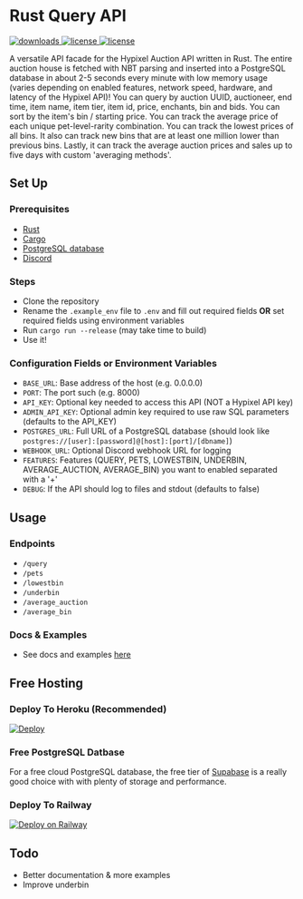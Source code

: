 # Rust Query API
<a href="https://github.com/kr45732/rust-query-api/releases" target="_blank">
  <img alt="downloads" src="https://img.shields.io/github/v/release/kr45732/rust-query-api?style=flat-square" />
</a>
<a href="https://github.com/kr45732/rust-query-api/blob/main/LICENSE" target="_blank">
  <img alt="license" src="https://img.shields.io/github/license/kr45732/rust-query-api?style=flat-square" />
</a>
<a href="https://dsc.gg/skyblock-plus" target="_blank">
  <img alt="license" src="https://img.shields.io/discord/796790757947867156?color=4166f5&label=discord&style=flat-square" />
</a> 

A versatile API facade for the Hypixel Auction API written in Rust. The entire auction house is fetched with NBT parsing and inserted into a PostgreSQL database in about 2-5 seconds every minute with low memory usage (varies depending on enabled features, network speed, hardware, and latency of the Hypixel API)! You can query by auction UUID, auctioneer, end time, item name, item tier, item id, price, enchants, bin and bids. You can sort by the item's bin / starting price. You can track the average price of each unique pet-level-rarity combination. You can track the lowest prices of all bins. It also can track new bins that are at least one million lower than previous bins. Lastly, it can track the average auction prices and sales up to five days with custom 'averaging methods'.

## Set Up
### Prerequisites
- [Rust](https://www.rust-lang.org/tools/install)
- [Cargo](https://doc.rust-lang.org/cargo/getting-started/installation.html)
- [PostgreSQL database](https://www.postgresql.org/)
- [Discord](https://discord.com/)

### Steps
- Clone the repository
- Rename the `.example_env` file to `.env` and fill out required fields **OR** set required fields using environment variables
- Run `cargo run --release` (may take time to build)
- Use it!

### Configuration Fields or Environment Variables
- `BASE_URL`: Base address of the host (e.g. 0.0.0.0)
- `PORT`: The port such (e.g. 8000)
- `API_KEY`: Optional key needed to access this API (NOT a Hypixel API key)
- `ADMIN_API_KEY`: Optional admin key required to use raw SQL parameters (defaults to the API_KEY)
- `POSTGRES_URL`: Full URL of a PostgreSQL database (should look like `postgres://[user]:[password]@[host]:[port]/[dbname]`)
- `WEBHOOK_URL`: Optional Discord webhook URL for logging
- `FEATURES`: Features (QUERY, PETS, LOWESTBIN, UNDERBIN, AVERAGE_AUCTION, AVERAGE_BIN) you want to enabled separated with a '+' 
- `DEBUG`: If the API should log to files and stdout (defaults to false)

## Usage
### Endpoints
- `/query`
- `/pets`
- `/lowestbin`
- `/underbin`
- `/average_auction`
- `/average_bin`

### Docs & Examples
- See docs and examples [here](https://github.com/kr45732/rust-query-api/blob/main/examples/examples.md)

## Free Hosting
### Deploy To Heroku (Recommended)
[![Deploy](https://www.herokucdn.com/deploy/button.svg)](https://heroku.com/deploy)

### Free PostgreSQL Datbase
For a free cloud PostgreSQL database, the free tier of [Supabase](https://supabase.com/) is a really good choice with with plenty of storage and performance.

### Deploy To Railway
[![Deploy on Railway](https://railway.app/button.svg)](https://railway.app/new/template?template=https://github.com/kr45732/rust-query-api&plugins=postgresql&envs=BASE_URL,API_KEY,ADMIN_API_KEY,POSTGRES_URL,WEBHOOK_URL,FEATURES&optionalEnvs=WEBHOOK_URL,ADMIN_API_KEY&BASE_URLDesc=The+base+URL+of+the+domain.+Do+not+modify+this&API_KEYDesc=Key+needed+to+access+this+API+(NOT+a+Hypixel+API+key)&ADMIN_API_KEYDesc=Admin+key+required+to+use+raw+SQL+parameters.+Will+default+to+the+API_KEY+if+not+provided&POSTGRES_URLDesc=Full+URL+of+a+PostgreSQL+database.+No+need+to+modify+this+unless+you+are+using+your+own+database+since+Railway+already+provides+this+for+you.&WEBHOOK_URLDesc=Discord+webhook+URL+for+logging&FEATURESDesc=The+features+(QUERY,+PETS,+LOWESTBIN,+UNDERBIN,+AVERAGE_AUCTION,+AVERAGE_BIN)+you+want+enabled+separated+with+commas&BASE_URLDefault=0.0.0.0&POSTGRES_URLDefault=$%7B%7BDATABASE_URL%7D%7D&FEATURESDefault=QUERY,LOWESTBIN,AVERAGE_AUCTION,AVERAGE_BIN&referralCode=WrEybV)

## Todo
- Better documentation & more examples
- Improve underbin